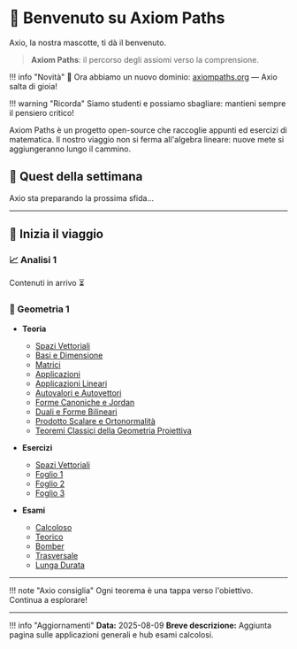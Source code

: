 # 👋 Benvenuto su Axiom Paths

Axio, la nostra mascotte, ti dà il benvenuto.

> **Axiom Paths**: il percorso degli assiomi verso la comprensione.

!!! info "Novità"
    🎉 Ora abbiamo un nuovo dominio: [axiompaths.org](https://axiompaths.org) — Axio salta di gioia!

!!! warning "Ricorda"
    Siamo studenti e possiamo sbagliare: mantieni sempre il pensiero critico!

Axiom Paths è un progetto open-source che raccoglie appunti ed esercizi di matematica.
Il nostro viaggio non si ferma all'algebra lineare: nuove mete si aggiungeranno lungo il cammino.

## 🎯 Quest della settimana

<div id="weekly-quest">
  Axio sta preparando la prossima sfida...
</div>

<script src="js/weekly-quest.js"></script>

---

## 🚀 Inizia il viaggio

### 📈 Analisi 1

Contenuti in arrivo ⏳

### 📐 Geometria 1

 - **Teoria**
   - [Spazi Vettoriali](geometria-1/teoria/spazi-vettoriali/index.md)
   - [Basi e Dimensione](geometria-1/teoria/basi-e-dimensione/index.md)
   - [Matrici](geometria-1/teoria/matrici/index.md)
   - [Applicazioni](geometria-1/teoria/applicazioni/index.md)
   - [Applicazioni Lineari](geometria-1/teoria/applicazioni-lineari/index.md)
   - [Autovalori e Autovettori](geometria-1/teoria/autovalori-e-autovettori/index.md)
   - [Forme Canoniche e Jordan](geometria-1/teoria/forme-canoniche-e-jordan/index.md)
   - [Duali e Forme Bilineari](geometria-1/teoria/duali-e-forme-bilineari/index.md)
   - [Prodotto Scalare e Ortonormalità](geometria-1/teoria/prodotto-scalare-e-ortonormalita/index.md)
   - [Teoremi Classici della Geometria Proiettiva](geometria-1/teoria/teoremi-classici-geometria-proiettiva/index.md)

 - **Esercizi**
   - [Spazi Vettoriali](geometria-1/esercizi/tematici/spazi-vettoriali.md)
   - [Foglio 1](geometria-1/esercizi/fogli/foglio-1.md)
   - [Foglio 2](geometria-1/esercizi/fogli/foglio-2.md)
   - [Foglio 3](geometria-1/esercizi/fogli/foglio-3.md)

- **Esami**
  - [Calcoloso](geometria-1/esami/calcoloso/index.md)
  - [Teorico](geometria-1/esami/teorico/index.md)
  - [Bomber](geometria-1/esami/bomber/index.md)
  - [Trasversale](geometria-1/esami/trasversale/index.md)
  - [Lunga Durata](geometria-1/esami/lunga-durata/index.md)

---

!!! note "Axio consiglia"
    Ogni teorema è una tappa verso l'obiettivo. Continua a esplorare!

---

!!! info "Aggiornamenti"
    **Data:** 2025-08-09
    **Breve descrizione:** Aggiunta pagina sulle applicazioni generali e hub esami calcolosi.

